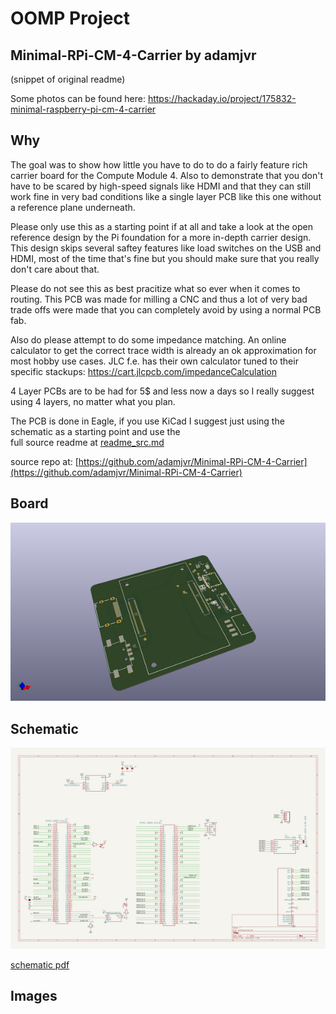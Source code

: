 # OOMP Project  
## Minimal-RPi-CM-4-Carrier  by adamjvr  
  
(snippet of original readme)  
  
Some photos can be found here: https://hackaday.io/project/175832-minimal-raspberry-pi-cm-4-carrier  
  
Why  
------  
The goal was to show how little you have to do to do a fairly feature rich carrier board for the Compute Module 4. Also to demonstrate that you don't have to be scared by high-speed signals like HDMI and that they can still work fine in very bad conditions like a single layer PCB like this one without a reference plane underneath.  
  
Please only use this as a starting point if at all and take a look at the open reference design by the Pi foundation for a more in-depth carrier design. This design skips several saftey features like load switches on the USB and HDMI, most of the time that's fine but you should make sure that you really don't care about that.  
  
Please do not see this as best pracitize what so ever when it comes to routing. This PCB was made for milling a CNC and thus a lot of very bad trade offs were made that you can completely avoid by using a normal PCB fab.  
  
Also do please attempt to do some impedance matching. An online calculator to get the correct trace width is already an ok approximation for most hobby use cases. JLC f.e. has their own calculator tuned to their specific stackups: https://cart.jlcpcb.com/impedanceCalculation  
  
4 Layer PCBs are to be had for 5$ and less now a days so I really suggest using 4 layers, no matter what you plan.  
  
The PCB is done in Eagle, if you use KiCad I suggest just using the schematic as a starting point and use the   
  full source readme at [readme_src.md](readme_src.md)  
  
source repo at: [https://github.com/adamjvr/Minimal-RPi-CM-4-Carrier](https://github.com/adamjvr/Minimal-RPi-CM-4-Carrier)  
## Board  
  
[![working_3d.png](working_3d_600.png)](working_3d.png)  
## Schematic  
  
[![working_schematic.png](working_schematic_600.png)](working_schematic.png)  
  
[schematic pdf](working_schematic.pdf)  
## Images  
